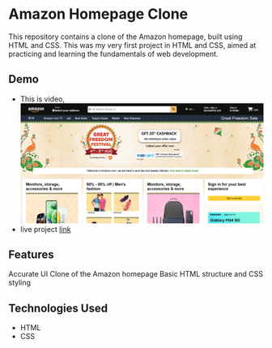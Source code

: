 # Amazon Homepage Clone
This repository contains a clone of the Amazon homepage, built using HTML and CSS. This was my very first project in HTML and CSS, aimed at practicing and learning the fundamentals of web development.

## Demo
* This is video, [![Watch the video](https://github.com/Rishabh022/Amazon-Clone/blob/main/homepage.png)](https://www.linkedin.com/posts/bhatiarishabh02_webdevelopment-html-css-activity-7096712952170356736-UnyV?utm_source=share&utm_medium=member_desktop)
* live project [link](https://rishabh022.github.io/Amazon-Clone/)

## Features
Accurate UI Clone of the Amazon homepage
Basic HTML structure and CSS styling

## Technologies Used
* HTML
* CSS
